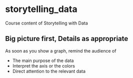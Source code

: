 # storytelling_data
Course content of Storytelling with Data


## Big picture first, Details as appropriate

As soon as you show a graph, remind the audience of 
* The main purpose of the data
* Interpret the axis or the colors
* Direct attention to the relevant data
